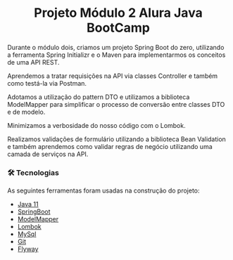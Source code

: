 <h1 align="center">Projeto Módulo 2 Alura Java BootCamp</h1>

<p> Durante o módulo dois, criamos um projeto Spring Boot do zero, utilizando a ferramenta Spring Initializr e o Maven para implementarmos os conceitos de uma API REST.

Aprendemos a tratar requisições na API via classes Controller e também como testá-la via Postman.

Adotamos a utilização do pattern DTO e utilizamos a biblioteca ModelMapper para simplificar o processo de conversão entre classes DTO e de modelo.

Minimizamos a verbosidade do nosso código com o Lombok.

Realizamos validações de formulário utilizando a biblioteca Bean Validation e também aprendemos como validar regras de negócio utilizando uma camada de serviços na API.

### 🛠 Tecnologias

As seguintes ferramentas foram usadas na construção do projeto:

- [Java 11](https://www.oracle.com/java/technologies/downloads/#java11)
- [SpringBoot](https://spring.io/)
- [ModelMapper](http://modelmapper.org/)
- [Lombok](https://projectlombok.org/)
- [MySql](https://www.mysql.com/)
- [Git](https://git-scm.com/)
- [Flyway](https://flywaydb.org/)
